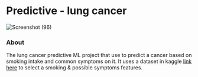 # Predictive - lung cancer
![Screenshot (96)](https://github.com/nordszamora/predictive_lung_cancer/assets/100557534/29dfed55-6d9e-4147-8b73-6388e70375f6)
### About
The lung cancer predictive ML project that use to predict a cancer based on smoking intake and common symptoms on it. It uses a dataset in kaggle [link here](https://google.com) to select a smoking & possible symptoms features.
